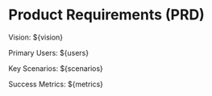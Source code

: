 # Product Requirements (PRD)

Vision:
${vision}

Primary Users:
${users}

Key Scenarios:
${scenarios}

Success Metrics:
${metrics}
